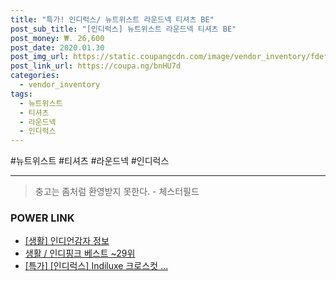 ```yaml
--- 
title: "특가! 인디럭스/ 뉴트위스트 라운드넥 티셔츠 BE" 
post_sub_title: "[인디럭스] 뉴트위스트 라운드넥 티셔츠 BE" 
post_money: ₩. 26,600 
post_date: 2020.01.30 
post_img_url: https://static.coupangcdn.com/image/vendor_inventory/fdef/e8efe3507b2710f2dacd5cf8f302d31cdcc80adcd8dce2b81eb0ba8bd6f6.jpg 
post_link_url: https://coupa.ng/bnHU7d 
categories: 
  - vendor_inventory 
tags: 
  - 뉴트위스트 
  - 티셔츠 
  - 라운드넥 
  - 인디럭스 
--- 
```

  #뉴트위스트 #티셔츠 #라운드넥 #인디럭스 
<hr> 

> 충고는 좀처럼 환영받지 못한다. - 체스터필드 


### POWER LINK

* <a href="https://blog.naver.com/sakai111/221759518179" target="_blank"> [생활] 인디언감자 정보 </a>
* <a href="https://blog.naver.com/santokki14/221777225373" target="_blank">생활 / 인디핑크 베스트 ~29위</a>
* <a href="https://blog.naver.com/an0733/221789650226" target="_blank">[특가] [인디럭스] Indiluxe 크로스컷 ...</a>
